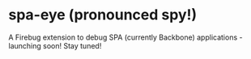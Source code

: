 spa-eye (pronounced spy!)
=======

A Firebug extension to debug SPA (currently Backbone) applications - launching soon! Stay tuned!



